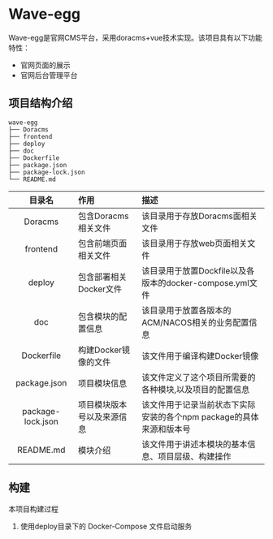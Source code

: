 # Wave-egg

Wave-egg是官网CMS平台，采用doracms+vue技术实现。该项目具有以下功能特性：
- 官网页面的展示
- 官网后台管理平台



## 项目结构介绍

```
wave-egg
├── Doracms
├── frontend
├── deploy
├── doc
├── Dockerfile
├── package.json
├── package-lock.json
└── README.md
```

|      目录名      | 作用                       | 描述                                                        |
| :--------------: | :------------------------- | :----------------------------------------------------------|
|       Doracms    | 包含Doracms相关文件         | 该目录用于存放Doracms面相关文件                                 |
|      frontend      | 包含前端页面相关文件      | 该目录用于存放web页面相关文件                                  |                             |
|      deploy      | 包含部署相关Docker文件      | 该目录用于放置Dockfile以及各版本的docker-compose.yml文件       |
|       doc        | 包含模块的配置信息          | 该目录用于放置各版本的ACM/NACOS相关的业务配置信息               |                                 |
|    Dockerfile    | 构建Docker镜像的文件       | 该文件用于编译构建Docker镜像                                   |
|   package.json   | 项目模块信息               | 该文件定义了这个项目所需要的各种模块,以及项目的配置信息           |
| package-lock.json| 项目模块版本号以及来源信息  | 该文件用于记录当前状态下实际安装的各个npm package的具体来源和版本号|
|    README.md     | 模块介绍                  | 该文件用于讲述本模块的基本信息、项目层级、构建操作                |


## 构建

本项目构建过程
1. 使用deploy目录下的 Docker-Compose 文件启动服务
